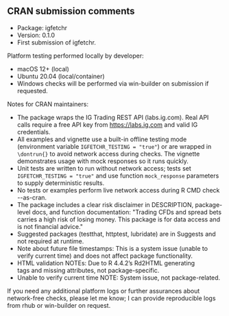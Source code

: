 ## CRAN submission comments

- Package: igfetchr
- Version: 0.1.0
- First submission of igfetchr.

Platform testing performed locally by developer:
- macOS 12+ (local)
- Ubuntu 20.04 (local/container)
- Windows checks will be performed via win-builder on submission if requested.

Notes for CRAN maintainers:
- The package wraps the IG Trading REST API (labs.ig.com). Real API calls require a free API key from https://labs.ig.com and valid IG credentials.
- All examples and vignette use a built-in offline testing mode (environment variable `IGFETCHR_TESTING = "true"`) or are wrapped in `\dontrun{}` to avoid network access during checks. The vignette demonstrates usage with mock responses so it runs quickly.
- Unit tests are written to run without network access; tests set `IGFETCHR_TESTING = "true"` and use function `mock_response` parameters to supply deterministic results.
- No tests or examples perform live network access during R CMD check --as-cran.
- The package includes a clear risk disclaimer in DESCRIPTION, package-level docs, and function documentation: "Trading CFDs and spread bets carries a high risk of losing money. This package is for data access and is not financial advice."
- Suggested packages (testthat, httptest, lubridate) are in Suggests and not required at runtime.
- Note about future file timestamps: This is a system issue (unable to verify current time) and does not affect package functionality.
- HTML validation NOTEs: Due to R 4.4.2’s Rd2HTML generating <main> tags and missing attributes, not package-specific.
- Unable to verify current time NOTE: System issue, not package-related.

If you need any additional platform logs or further assurances about network-free checks, please let me know; I can provide reproducible logs from rhub or win-builder on request.
